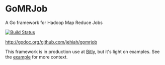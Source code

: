 # GoMRJob 

A Go framework for Hadoop Map Reduce Jobs

[![Build Status](https://travis-ci.org/jehiah/gomrjob.png?branch=master)](https://travis-ci.org/jehiah/gomrjob)

http://godoc.org/github.com/jehiah/gomrjob

This framework is in production use at [Bitly](https://bitly.com/), but it's light on examples. See the [example](./example) for more context.
